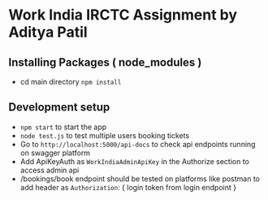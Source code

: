 # Work India IRCTC Assignment by Aditya Patil

## Installing Packages ( node_modules )

- cd main directory `npm install`


## Development setup

- `npm start` to start the app
- `node test.js` to test multiple users booking tickets
-  Go to `http://localhost:5000/api-docs` to check api endpoints running on swagger platform
-  Add ApiKeyAuth as `WorkIndiaAdminApiKey` in the Authorize section to access admin api
-  /bookings/book endpoint should be tested on platforms like postman to add header as `Authorization`: { login token from login endpoint }
  

